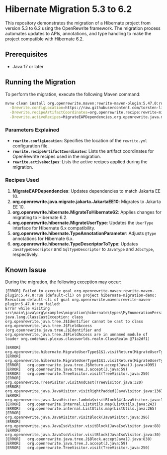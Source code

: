 # Hibernate Migration 5.3 to 6.2

This repository demonstrates the migration of a Hibernate project from version 5.3 to 6.2 using the OpenRewrite
framework. The migration process automates updates to APIs, annotations, and type handling to make the project
compatible with Hibernate 6.2.

## Prerequisites

- Java 17 or later

## Running the Migration

To perform the migration, execute the following Maven command:

```bash
mvnw clean install org.openrewrite.maven:rewrite-maven-plugin:5.47.0:run \
  -Drewrite.configLocation=https://raw.githubusercontent.com/torsten-liermann/openrewrite-pom-manipulation/refs/heads/main/rewrite.yml \
  -Drewrite.recipeArtifactCoordinates=org.openrewrite.recipe:rewrite-migrate-java:LATEST,org.openrewrite.recipe:rewrite-hibernate:RELEASE \
  -Drewrite.activeRecipes=MigrateEAPDependencies,org.openrewrite.java.migrate.jakarta.JakartaEE10,org.openrewrite.hibernate.MigrateToHibernate62,org.openrewrite.hibernate.MigrateUserType,org.openrewrite.hibernate.TypeAnnotationParameter,org.openrewrite.hibernate.TypeDescriptorToType
```

### Parameters Explained

- **`rewrite.configLocation`**: Specifies the location of the `rewrite.yml` configuration file.
- **`rewrite.recipeArtifactCoordinates`**: Lists the artifact coordinates for OpenRewrite recipes used in the migration.
- **`rewrite.activeRecipes`**: Lists the active recipes applied during the migration.

### Recipes Used

1. **MigrateEAPDependencies**: Updates dependencies to match Jakarta EE 10.
2. **org.openrewrite.java.migrate.jakarta.JakartaEE10**: Migrates to Jakarta EE 10.
3. **org.openrewrite.hibernate.MigrateToHibernate62**: Applies changes for migrating to Hibernate 6.2.
4. **org.openrewrite.hibernate.MigrateUserType**: Updates the `UserType` interface for Hibernate 6.x compatibility.
5. **org.openrewrite.hibernate.TypeAnnotationParameter**: Adjusts `@Type` annotations for Hibernate 6.x.
6. **org.openrewrite.hibernate.TypeDescriptorToType**: Updates `JavaTypeDescriptor` and `SqlTypeDescriptor` to
   `JavaType` and `JdbcType`, respectively.

## Known Issue

During the migration, the following exception may occur:

```plaintext
[ERROR] Failed to execute goal org.openrewrite.maven:rewrite-maven-plugin:5.47.0:run (default-cli) on project hibernate-migration-demo:
Execution default-cli of goal org.openrewrite.maven:rewrite-maven-plugin:5.47.0:run failed:
Error while visiting src\main\java\org\examples\migration\hibernate\types\MyEnumerationPersistence.java:
java.lang.ClassCastException: class org.openrewrite.java.tree.J$Identifier cannot be cast to class org.openrewrite.java.tree.J$FieldAccess
(org.openrewrite.java.tree.J$Identifier and org.openrewrite.java.tree.J$FieldAccess are in unnamed module of loader org.codehaus.plexus.classworlds.realm.ClassRealm @71a2df1)

[ERROR]   org.openrewrite.hibernate.MigrateUserType$1$1.visitReturn(MigrateUserType.java:100)
[ERROR]   org.openrewrite.hibernate.MigrateUserType$1$1.visitReturn(MigrateUserType.java:91)
[ERROR]   org.openrewrite.java.tree.J$Return.acceptJava(J.java:4995)
[ERROR]   org.openrewrite.java.tree.J.accept(J.java:59)
[ERROR]   org.openrewrite.TreeVisitor.visit(TreeVisitor.java:250)
[ERROR]   org.openrewrite.TreeVisitor.visitAndCast(TreeVisitor.java:320)
[ERROR]   org.openrewrite.java.JavaVisitor.visitRightPadded(JavaVisitor.java:1367)
[ERROR]   org.openrewrite.java.JavaVisitor.lambda$visitBlock$4(JavaVisitor.java:397)
[ERROR]   org.openrewrite.internal.ListUtils.map(ListUtils.java:243)
[ERROR]   org.openrewrite.internal.ListUtils.map(ListUtils.java:265)
[ERROR]   org.openrewrite.java.JavaVisitor.visitBlock(JavaVisitor.java:396)
[ERROR]   org.openrewrite.java.JavaIsoVisitor.visitBlock(JavaIsoVisitor.java:88)
[ERROR]   org.openrewrite.java.JavaIsoVisitor.visitBlock(JavaIsoVisitor.java:30)
[ERROR]   org.openrewrite.java.tree.J$Block.acceptJava(J.java:838)
[ERROR]   org.openrewrite.java.tree.J.accept(J.java:59)
[ERROR]   org.openrewrite.TreeVisitor.visit(TreeVisitor.java:250)
```

